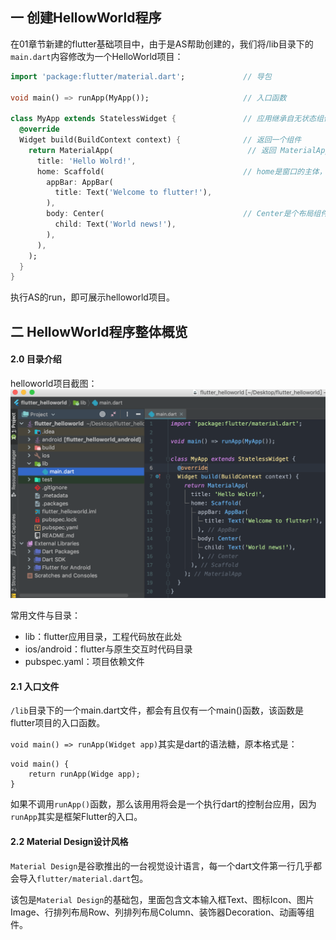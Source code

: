 ## 一 创建HellowWorld程序

在01章节新建的flutter基础项目中，由于是AS帮助创建的，我们将/lib目录下的`main.dart`内容修改为一个HelloWorld项目：
```dart
import 'package:flutter/material.dart';             // 导包

void main() => runApp(MyApp());                     // 入口函数

class MyApp extends StatelessWidget {               // 应用继承自无状态组件
  @override
  Widget build(BuildContext context) {              // 返回一个组件
    return MaterialApp(                              // 返回 MaterialApp 这个组件
      title: 'Hello Wolrd!',
      home: Scaffold(                               // home是窗口的主体，可以使用脚手架组件Scaffold搭建内容
        appBar: AppBar(   
          title: Text('Welcome to flutter!'),
        ),
        body: Center(                               // Center是个布局组件
          child: Text('World news!'),
        ),
      ),
    );
  }
}
```

执行AS的run，即可展示helloworld项目。

## 二 HellowWorld程序整体概览

#### 2.0 目录介绍

helloworld项目截图：
![](../images/02-01.png)  

常用文件与目录：
- lib：flutter应用目录，工程代码放在此处
- ios/android：flutter与原生交互时代码目录
- pubspec.yaml：项目依赖文件

#### 2.1 入口文件

`/lib`目录下的一个main.dart文件，都会有且仅有一个main()函数，该函数是flutter项目的入口函数。  

`void main() => runApp(Widget app)`其实是dart的语法糖，原本格式是：
```
void main() {
    return runApp(Widge app);
}
```

如果不调用`runApp()`函数，那么该用用将会是一个执行dart的控制台应用，因为`runApp`其实是框架Flutter的入口。

#### 2.2 Material Design设计风格

`Material Design`是谷歌推出的一台视觉设计语言，每一个dart文件第一行几乎都会导入`flutter/material.dart`包。  

该包是`Material Design`的基础包，里面包含文本输入框Text、图标Icon、图片Image、行排列布局Row、列排列布局Column、装饰器Decoration、动画等组件。